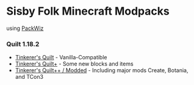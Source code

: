 # Sisby Folk Minecraft Modpacks

using [PackWiz](https://github.com/comp500/packwiz)

### Quilt 1.18.2

 - [Tinkerer's Quilt](https://github.com/sisby-folk/mc-packs/tree/quilt_1.18.2) - Vanilla-Compatible
 - [Tinkerer's Quilt+](https://github.com/sisby-folk/mc-packs/tree/quilt_1.18.2_plus) - Some new blocks and items
 - [Tinkerer's Quilt++ / Modded](https://github.com/sisby-folk/mc-packs/tree/quilt_1.18.2_modded) - Including major mods Create, Botania, and TCon3
